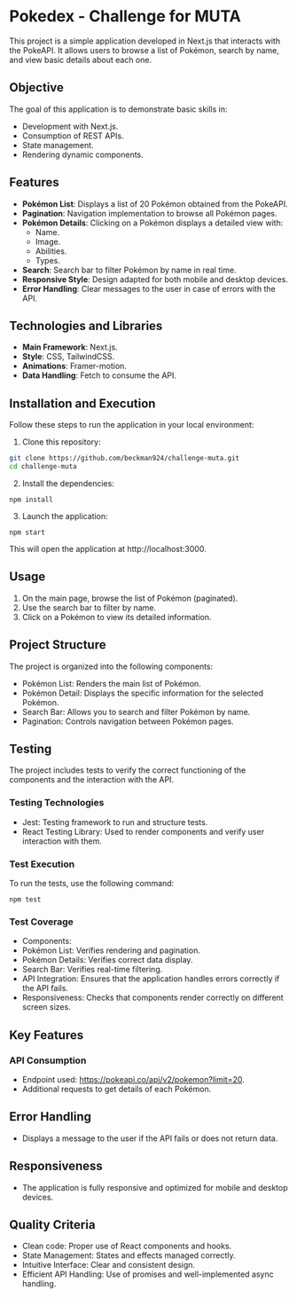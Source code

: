 # Pokedex - Challenge for MUTA

This project is a simple application developed in Next.js that interacts with the PokeAPI. It allows users to browse a list of Pokémon, search by name, and view basic details about each one.

## Objective

The goal of this application is to demonstrate basic skills in:

- Development with Next.js.
- Consumption of REST APIs.
- State management.
- Rendering dynamic components.

## Features

- **Pokémon List**: Displays a list of 20 Pokémon obtained from the PokeAPI.
- **Pagination**: Navigation implementation to browse all Pokémon pages.
- **Pokémon Details**: Clicking on a Pokémon displays a detailed view with:
  - Name.
  - Image.
  - Abilities.
  - Types.
- **Search**: Search bar to filter Pokémon by name in real time.
- **Responsive Style**: Design adapted for both mobile and desktop devices.
- **Error Handling**: Clear messages to the user in case of errors with the API.

## Technologies and Libraries

- **Main Framework**: Next.js.
- **Style**: CSS, TailwindCSS.
- **Animations**: Framer-motion.
- **Data Handling**: Fetch to consume the API.

## Installation and Execution

Follow these steps to run the application in your local environment:

1. Clone this repository:

```bash
git clone https://github.com/beckman924/challenge-muta.git
cd challenge-muta
```

2. Install the dependencies:

```
npm install
```

3. Launch the application:

```
npm start
```

This will open the application at http://localhost:3000.

## Usage

1. On the main page, browse the list of Pokémon (paginated).
2. Use the search bar to filter by name.
3. Click on a Pokémon to view its detailed information.

## Project Structure

The project is organized into the following components:

- Pokémon List: Renders the main list of Pokémon.
- Pokémon Detail: Displays the specific information for the selected Pokémon.
- Search Bar: Allows you to search and filter Pokémon by name.
- Pagination: Controls navigation between Pokémon pages.

## Testing

The project includes tests to verify the correct functioning of the components and the interaction with the API.

### Testing Technologies

- Jest: Testing framework to run and structure tests.
- React Testing Library: Used to render components and verify user interaction with them.

### Test Execution

To run the tests, use the following command:

```
npm test
```

### Test Coverage

- Components:
- Pokémon List: Verifies rendering and pagination.
- Pokémon Details: Verifies correct data display.
- Search Bar: Verifies real-time filtering.
- API Integration: Ensures that the application handles errors correctly if the API fails.
- Responsiveness: Checks that components render correctly on different screen sizes.

## Key Features

### API Consumption

- Endpoint used: https://pokeapi.co/api/v2/pokemon?limit=20.
- Additional requests to get details of each Pokémon.

## Error Handling

- Displays a message to the user if the API fails or does not return data.

## Responsiveness

- The application is fully responsive and optimized for mobile and desktop devices.

## Quality Criteria

- Clean code: Proper use of React components and hooks.
- State Management: States and effects managed correctly.
- Intuitive Interface: Clear and consistent design.
- Efficient API Handling: Use of promises and well-implemented async handling.
